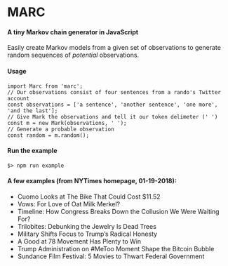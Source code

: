 # MARC
#### A tiny Markov chain generator in JavaScript

Easily create Markov models from a given set of observations to generate random
sequences of _potential_ observations.

#### Usage
```
import Marc from 'marc';
// Our observations consist of four sentences from a rando's Twitter account
const observations = ['a sentence', 'another sentence', 'one more', 'and the last'];
// Give Mark the observations and tell it our token delimeter (' ')
const m = new Mark(observations, ' ');
// Generate a probable observation
const random = m.random();
```

#### Run the example
```
$> npm run example
```

#### A few examples (from NYTimes homepage, 01-19-2018):
- Cuomo Looks at The Bike That Could Cost $11.52
- Vows: For Love of Oat Milk Merkel?
- Timeline: How Congress Breaks Down the Collusion We Were Waiting For?
- Trilobites: Debunking the Jewelry Is Dead Trees
- Military Shifts Focus to Trump’s Radical Honesty
- A Good at 78 Movement Has Plenty to Win
- Trump Administration on #MeToo Moment Shape the Bitcoin Bubble
- Sundance Film Festival: 5 Movies to Thwart Federal Government
